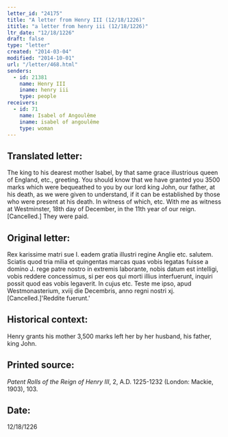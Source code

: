 ```yaml
---
letter_id: "24175"
title: "A letter from Henry III (12/18/1226)"
ititle: "a letter from henry iii (12/18/1226)"
ltr_date: "12/18/1226"
draft: false
type: "letter"
created: "2014-03-04"
modified: "2014-10-01"
url: "/letter/468.html"
senders:
  - id: 21381
    name: Henry III
    iname: henry iii
    type: people
receivers:
  - id: 71
    name: Isabel of Angoulême
    iname: isabel of angoulême
    type: woman
---
```

<h2> Translated letter:</h2>The king to his dearest mother Isabel, by that same grace illustrious queen of England, etc., greeting.  You should know that we have granted you 3500 marks which were bequeathed to you by our lord king John, our father, at his death, as we were given to understand, if it can be established by those who were present at his death.
In witness of which, etc.  With me as witness at Westminster, 18th day of December, in the 11th year of our reign.
[Cancelled.]  They were paid.
<h2 class="mt-4"> Original letter:</h2>Rex karissime matri sue I. eadem gratia illustri regine Anglie etc. salutem. Sciatis quod tria milia et quingentas marcas quas vobis legatas fuisse a domino J. rege patre nostro in extremis laborante, nobis datum est intelligi, vobis reddere concessimus, si per eos qui morti illius interfuerunt, inquiri possit quod eas vobis legaverit. In cujus etc. Teste me ipso, apud Westmonasterium, xviij die Decembris, anno regni nostri xj.
[Cancelled.]'Reddite fuerunt.'
<h2 class="mt-4"> Historical context:</h2>Henry grants his mother 3,500 marks left her by her husband, his father, king John.
<h2 class="mt-4"> Printed source:</h2><p><em>Patent Rolls of the Reign of Henry III</em>, 2, A.D. 1225-1232 (London: Mackie, 1903), 103.</p><h2 class="mt-4"> Date:</h2>12/18/1226
